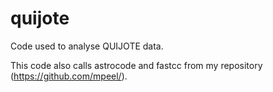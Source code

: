 # quijote
Code used to analyse QUIJOTE data.

This code also calls astrocode and fastcc from my repository (https://github.com/mpeel/).
